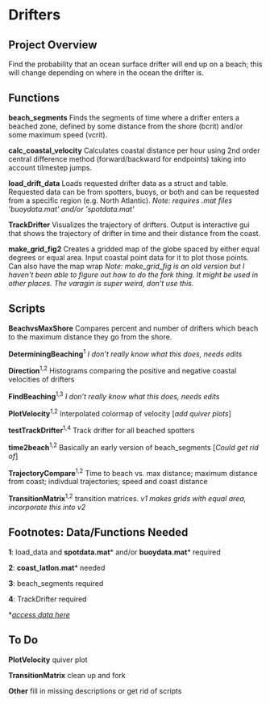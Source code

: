 # Drifters

## Project Overview
Find the probability that an ocean surface drifter will end up on a beach; this will change depending on where in the ocean the drifter is.

## Functions

**beach_segments**
Finds the segments of time where a drifter enters a beached zone, defined by some distance from the shore (bcrit) and/or some maximum speed (vcrit).  

**calc_coastal_velocity**
Calculates coastal distance per hour using 2nd order central difference method (forward/backward for endpoints) taking into account tilmestep jumps. 

**load_drift_data**
Loads requested drifter data as a struct and table. Requested data can be from spotters, buoys, or both and can be requested from a specific region (e.g. North Atlantic).
_Note: requires .mat files 'buoydata.mat' and/or 'spotdata.mat'_

**TrackDrifter**
Visualizes the trajectory of drifters. Output is interactive gui that shows the trajectory of drifter in time and their distance from the coast.

**make_grid_fig2**
Creates a gridded map of the globe spaced by either equal degrees or equal area. Input coastal point data for it to plot those points. Can also have the map wrap 
_Note: make_grid_fig is an old version but I haven't been able to figure out how to do the fork thing. It might be used in other places. The varagin is super weird, don't use this._

## Scripts

**BeachvsMaxShore**  Compares percent and number of drifters which beach to the maximum distance they go from the shore. 

**DeterminingBeaching**<sup>1</sup> _I don’t really know what this does, needs edits_

**Direction**<sup>1,2</sup> Histograms comparing the positive and negative coastal velocities of drifters

**FindBeaching**<sup>1,3</sup> _I don’t really know what this does, needs edits_

**PlotVelocity**<sup>1,2</sup> Interpolated colormap of velocity [_add quiver plots_]

**testTrackDrifter**<sup>1,4</sup> Track drifter for all beached spotters

**time2beach**<sup>1,2</sup> Basically an early version of beach_segments [_Could get rid of_]

**TrajectoryCompare**<sup>1,2</sup> Time to beach vs. max distance; maximum distance from coast; indivdual trajectories; speed and coast distance

**TransitionMatrix**<sup>1,2</sup> transition matrices. _v1 makes grids with equal area, incorporate this into v2_

## Footnotes: Data/Functions Needed

**1**: load_data and **spotdata.mat*** and/or **buoydata.mat*** required

**2**: **coast_latlon.mat*** needed

**3**: beach_segments required 

**4**: TrackDrifter required 

*_[access data here](https://www.youtube.com/watch?v=mx86-rTclzA)_

## To Do

**PlotVelocity** quiver plot

**TransitionMatrix** clean up and fork

**Other** fill in missing descriptions or get rid of scripts


